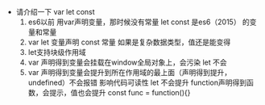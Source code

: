 - 请介绍一下 var let const
    1. es6以前  用var声明变量，那时候没有常量
        let const 是es6（2015） 的变量和常量
    2. var let 变量声明 
        const 常量 如果是复杂数据类型，值还是能变得
    3. let支持块级作用域
    4. var 声明得到变量会挂载在window全局对象上，会污染
        let 不会
    5. var 声明得到变量会提升到所在作用域的最上面（声明得到提升，undefined）不会报错
        影响代码可读性
        let 不会提升
        function声明得到函数，会提示，值也会提升
        const func = function(){}